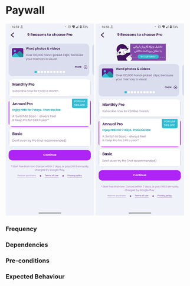 # Paywall

![Paywall](../_media/Membership/Paywall.png) ![Paywall-IR](../_media/Membership/Paywall-IR.png)

### Frequency



### Dependencies



### Pre-conditions



### Expected Behaviour


